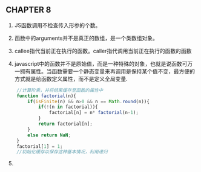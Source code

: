  ## CHAPTER 8 

1. JS函数调用不检查传入形参的个数。

2. 函数中的arguments并不是真正的数组，是一个类数组对象。

3. callee指代当前正在执行的函数。caller指代调用当前正在执行的函数的函数

4. javascript中的函数并不是原始值，而是一种特殊的对象，也就是说函数可万一拥有属性。当函数需要一个静态变量来再调用是保持某个值不变，最方便的方式就是给函数定义属性，而不是定义全局变量.
```javascript
    //计算阶乘，并将结果缓存至函数的属性中
    function factorial(n){
        if(isFinite(n) && n>0 && n == Math.round(n)){
            if(!(n in factorial)){
                factorial[n] = n* factorial(n-1);
            }
            return factorial[n];
        }
        else return NaN;
    }
    factorial[1] = 1;
    //初始化缓存以保存这种基本情况，利用递归
```

5. 